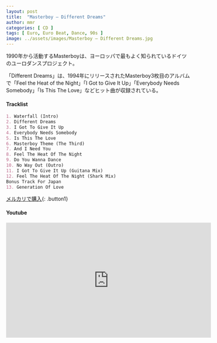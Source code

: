 ```yaml
---
layout: post
title:  "Masterboy – Different Dreams"
author: mmr
categories: [ CD ]
tags: [ Euro, Euro Beat, Dance, 90s ]
image: ../assets/images/Masterboy – Different Dreams.jpg
---
```


1990年から活動するMasterboyは、ヨーロッパで最もよく知られているドイツのユーロダンスプロジェクト。

「Different Dreams」は、1994年にリリースされたMasterboy3枚目のアルバムで「Feel the Heat of the Night」「I Got to Give It Up」「Everybody Needs Somebody」「Is This The Love」などヒット曲が収録されている。

#### Tracklist
```md
1. Waterfall (Intro)
2. Different Dreams
3. I Got To Give It Up
4. Everybody Needs Somebody
5. Is This The Love
6. Masterboy Theme (The Third)
7. And I Need You
8. Feel The Heat Of The Night
9. Do You Wanna Dance
10. No Way Out (Outro)
11. I Got To Give It Up (Guitana Mix)
12. Feel The Heat Of The Night (Shark Mix)
Bonus Track For Japan
13. Generation Of Love
```

[メルカリで購入](https://jp.mercari.com/item/m79586502927?afid=6142608987){: .button1}

#### Youtube 
<iframe width="560" height="315" src="https://www.youtube.com/embed/otQl3yk2Nz8?si=PNCCy9WRGI5YV6FS" title="YouTube video player" frameborder="0" allow="accelerometer; autoplay; clipboard-write; encrypted-media; gyroscope; picture-in-picture; web-share" referrerpolicy="strict-origin-when-cross-origin" allowfullscreen></iframe>